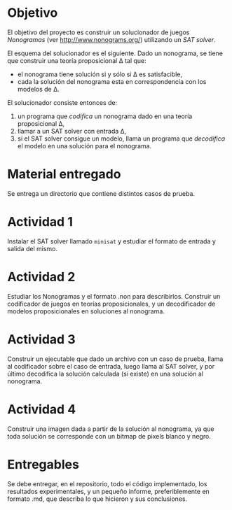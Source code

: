 # Objetivo

El objetivo del proyecto es construir un solucionador de juegos *Nonogramas*
(ver http://www.nonograms.org/) utilizando un *SAT solver*.

El esquema del solucionador es el siguiente. Dado un nonograma, se tiene
que construir una teor&iacute;a proposicional &Delta; tal que:
* el nonograma tiene soluci&oacute;n si y s&oacute;lo si &Delta; es satisfacible,
* cada la soluci&oacute;n del nonograma esta en correspondencia con los modelos de &Delta;.

El solucionador consiste entonces de:
1. un programa que *codifica* un nonograma dado en una teor&iacute;a proposicional &Delta;,
2. llamar a un SAT solver con entrada &Delta;,
3. si el SAT solver consigue un modelo, llama un programa que *decodifica* el modelo en una soluci&oacute;n para el nonograma.

# Material entregado

Se entrega un directorio que contiene distintos casos de prueba.

# Actividad 1

Instalar el SAT solver llamado ```minisat``` y estudiar el formato de entrada y salida del mismo.

# Actividad 2

Estudiar los Nonogramas y el formato .non para describirlos. Construir un codificador de juegos en teor&iacute;as proposicionales,
y un decodificador de modelos proposicionales en soluciones al nonograma.

# Actividad 3

Construir un ejecutable que dado un archivo con un caso de prueba, llama al codificador
sobre el caso de entrada, luego llama al SAT solver, y por &uacute;ltimo decodifica la
soluci&oacute;n calculada (si existe) en una soluci&oacute;n al nonograma.

# Actividad 4

Construir una imagen dada a partir de la soluci&oacute;n al nonograma, ya que toda
soluci&oacute;n se corresponde con un bitmap de pixels blanco y negro.

# Entregables

Se debe entregar, en el repositorio, todo el c&oacute;digo implementado,
los resultados experimentales, y un peque&ntilde;o informe, preferiblemente
en formato .md, que describa lo que hicieron y sus conclusiones.

